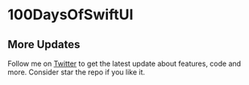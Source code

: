 # 100DaysOfSwiftUI



## More Updates
Follow me on [Twitter](https://twitter.com/Shankar__am) to get the latest update about features, code and more. Consider star the repo if you like it. 

